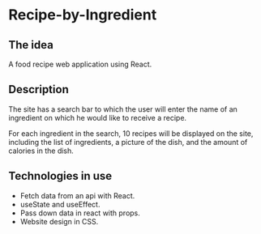 # Recipe-by-Ingredient
## The idea

A food recipe web application using React.

## Description

The site has a search bar to which the user will enter the name of an ingredient on which he would like to receive a recipe. 

For each ingredient in the search, 10 recipes will be displayed on the site, including the list of ingredients, a picture of the dish, and the amount of calories in the dish.


## Technologies in use

- Fetch data from an api with React.
- useState and useEffect.
- Pass down data in react with props.
- Website design in CSS.
